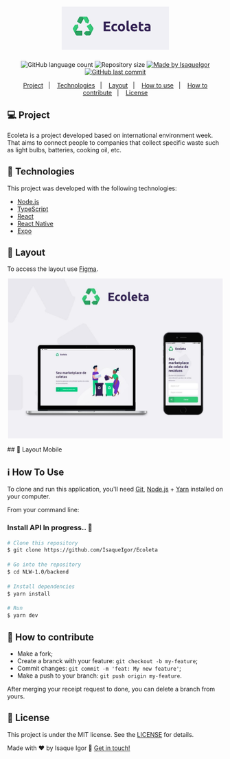 <h1 align="center">
    <img alt="NextLevelWeek" title="#NextLevelWeek" src=".github/logo.png" width="250px" />
</h1>
<p align="center">
  <img alt="GitHub language count" src="https://img.shields.io/github/languages/count/IsaqueIgor/Ecoleta?color=%2304D361">

  <img alt="Repository size" src="https://img.shields.io/github/repo-size/IsaqueIgor/Ecoleta">

  <a href="https://www.linkedin.com/in/isaqueigor/">
    <img alt="Made by IsaqueIgor" src="https://img.shields.io/badge/made%20by-IsaqueIgor-%2304D361">
  </a>

  <a href="https://github.com/IsaqueIgor/Ecoleta/commits/master">
    <img alt="GitHub last commit" src="https://img.shields.io/github/last-commit/IsaqueIgor/Ecoleta">
  </a>
</p>

<p align="center">
  <a href="#-project">Project</a>&nbsp;&nbsp;&nbsp;|&nbsp;&nbsp;&nbsp;
  <a href="#rocket-Technologies">Technologies</a>&nbsp;&nbsp;&nbsp;|&nbsp;&nbsp;&nbsp;
  <a href="#-layout">Layout</a>&nbsp;&nbsp;&nbsp;|&nbsp;&nbsp;&nbsp;
  <a href="#-how-to-use">How to use</a>&nbsp;&nbsp;&nbsp;|&nbsp;&nbsp;&nbsp;
  <a href="#-how-to-contribute">How to contribute</a>&nbsp;&nbsp;&nbsp;|&nbsp;&nbsp;&nbsp;
  <a href="#memo-license">License</a>
</p>

## 💻 Project

Ecoleta is a project developed based on international environment week. 
That aims to connect people to companies that collect specific waste such as light bulbs, batteries, cooking oil, etc.

## :rocket: Technologies

This project was developed with the following technologies:

- [Node.js][nodejs]
- [TypeScript][typescript]
- [React][reactjs]
- [React Native][rn]
- [Expo][expo]

## 🔖 Layout

To access the layout use [Figma](https://www.figma.com/file/1SxgOMojOB2zYT0Mdk28lB/).
<p align="center">
  <img alt="Layout" title="#Layout" src=".github/layout.jfif" width="500px" />
</p>
## 🔖 Layout Mobile


## :information_source: How To Use

To clone and run this application, you'll need [Git](https://git-scm.com), [Node.js][nodejs] + [Yarn][yarn] installed on your computer.

From your command line:

### Install API In progress.. :construction:
```bash
# Clone this repository
$ git clone https://github.com/IsaqueIgor/Ecoleta

# Go into the repository
$ cd NLW-1.0/backend

# Install dependencies
$ yarn install

# Run
$ yarn dev
```

## 🤔 How to contribute

- Make a fork;
- Create a branck with your feature: `git checkout -b my-feature`;
- Commit changes: `git commit -m 'feat: My new feature'`;
- Make a push to your branch: `git push origin my-feature`.

After merging your receipt request to done, you can delete a branch from yours.

## :memo: License

This project is under the MIT license. See the [LICENSE](LICENSE.md) for details.

Made with ♥ by Isaque Igor :wave: [Get in touch!](https://www.linkedin.com/in/isaqueigor/)

[nodejs]: https://nodejs.org/
[typescript]: https://www.typescriptlang.org/
[expo]: https://expo.io/
[reactjs]: https://reactjs.org
[rn]: https://facebook.github.io/react-native/
[yarn]: https://yarnpkg.com/
[vs]: https://code.visualstudio.com/
[vceditconfig]: https://marketplace.visualstudio.com/items?itemName=EditorConfig.EditorConfig
[vceslint]: https://marketplace.visualstudio.com/items?itemName=dbaeumer.vscode-eslint
[prettier]: https://marketplace.visualstudio.com/items?itemName=esbenp.prettier-vscode